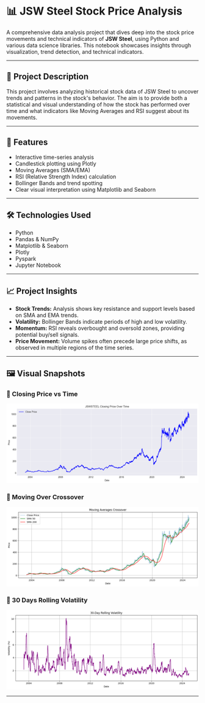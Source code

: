 # 📊 JSW Steel Stock Price Analysis

A comprehensive data analysis project that dives deep into the stock price movements and technical indicators of **JSW Steel**, using Python and various data science libraries. This notebook showcases insights through visualization, trend detection, and technical indicators.

---

## 🧠 Project Description

This project involves analyzing historical stock data of JSW Steel to uncover trends and patterns in the stock's behavior. The aim is to provide both a statistical and visual understanding of how the stock has performed over time and what indicators like Moving Averages and RSI suggest about its movements.

---
## 🚀 Features

- Interactive time-series analysis
- Candlestick plotting using Plotly
- Moving Averages (SMA/EMA)
- RSI (Relative Strength Index) calculation
- Bollinger Bands and trend spotting
- Clear visual interpretation using Matplotlib and Seaborn

---

## 🛠️ Technologies Used

- Python
- Pandas & NumPy
- Matplotlib & Seaborn
- Plotly
- Pyspark
- Jupyter Notebook

---

## 📈 Project Insights

- **Stock Trends:** Analysis shows key resistance and support levels based on SMA and EMA trends.
- **Volatility:** Bollinger Bands indicate periods of high and low volatility.
- **Momentum:** RSI reveals overbought and oversold zones, providing potential buy/sell signals.
- **Price Movement:** Volume spikes often precede large price shifts, as observed in multiple regions of the time series.

---

## 🖼️ Visual Snapshots

### 🔹 Closing Price vs Time
![Closing Price vs Time](images/moving_avg.png)

### 🔹 Moving Over Crossover
![Moving Over Crossover](images/2nd.png)

### 🔹 30 Days Rolling Volatility
![30 Days Rolling Volatility](images/3rd.png)

---

